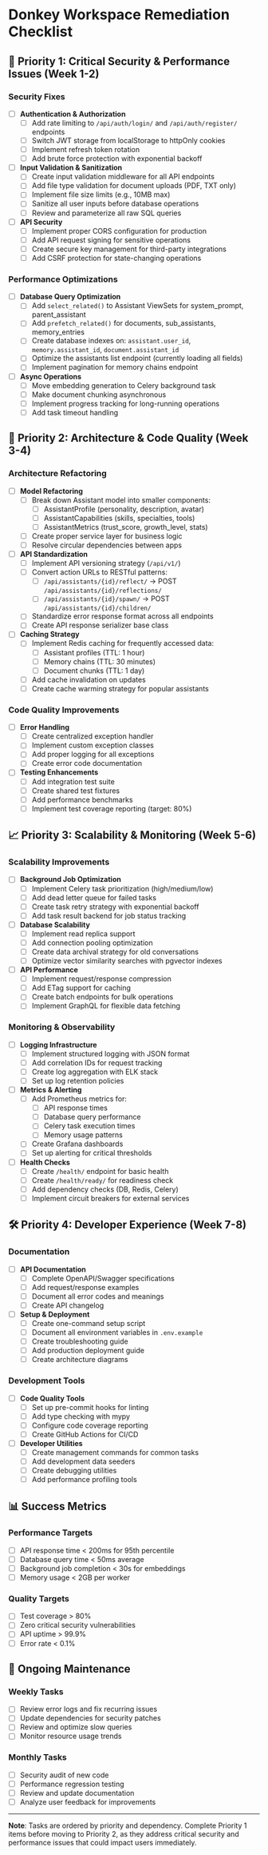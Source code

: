 # Donkey Workspace Remediation Checklist

## 🚨 Priority 1: Critical Security & Performance Issues (Week 1-2)

### Security Fixes
- [ ] **Authentication & Authorization**
  - [ ] Add rate limiting to `/api/auth/login/` and `/api/auth/register/` endpoints
  - [ ] Switch JWT storage from localStorage to httpOnly cookies
  - [ ] Implement refresh token rotation
  - [ ] Add brute force protection with exponential backoff

- [ ] **Input Validation & Sanitization**
  - [ ] Create input validation middleware for all API endpoints
  - [ ] Add file type validation for document uploads (PDF, TXT only)
  - [ ] Implement file size limits (e.g., 10MB max)
  - [ ] Sanitize all user inputs before database operations
  - [ ] Review and parameterize all raw SQL queries

- [ ] **API Security**
  - [ ] Implement proper CORS configuration for production
  - [ ] Add API request signing for sensitive operations
  - [ ] Create secure key management for third-party integrations
  - [ ] Add CSRF protection for state-changing operations

### Performance Optimizations
- [ ] **Database Query Optimization**
  - [ ] Add `select_related()` to Assistant ViewSets for system_prompt, parent_assistant
  - [ ] Add `prefetch_related()` for documents, sub_assistants, memory_entries
  - [ ] Create database indexes on: `assistant.user_id`, `memory.assistant_id`, `document.assistant_id`
  - [ ] Optimize the assistants list endpoint (currently loading all fields)
  - [ ] Implement pagination for memory chains endpoint

- [ ] **Async Operations**
  - [ ] Move embedding generation to Celery background task
  - [ ] Make document chunking asynchronous
  - [ ] Implement progress tracking for long-running operations
  - [ ] Add task timeout handling

## 🔧 Priority 2: Architecture & Code Quality (Week 3-4)

### Architecture Refactoring
- [ ] **Model Refactoring**
  - [ ] Break down Assistant model into smaller components:
    - [ ] AssistantProfile (personality, description, avatar)
    - [ ] AssistantCapabilities (skills, specialties, tools)
    - [ ] AssistantMetrics (trust_score, growth_level, stats)
  - [ ] Create proper service layer for business logic
  - [ ] Resolve circular dependencies between apps

- [ ] **API Standardization**
  - [ ] Implement API versioning strategy (`/api/v1/`)
  - [ ] Convert action URLs to RESTful patterns:
    - [ ] `/api/assistants/{id}/reflect/` → POST `/api/assistants/{id}/reflections/`
    - [ ] `/api/assistants/{id}/spawn/` → POST `/api/assistants/{id}/children/`
  - [ ] Standardize error response format across all endpoints
  - [ ] Create API response serializer base class

- [ ] **Caching Strategy**
  - [ ] Implement Redis caching for frequently accessed data:
    - [ ] Assistant profiles (TTL: 1 hour)
    - [ ] Memory chains (TTL: 30 minutes)
    - [ ] Document chunks (TTL: 1 day)
  - [ ] Add cache invalidation on updates
  - [ ] Create cache warming strategy for popular assistants

### Code Quality Improvements
- [ ] **Error Handling**
  - [ ] Create centralized exception handler
  - [ ] Implement custom exception classes
  - [ ] Add proper logging for all exceptions
  - [ ] Create error code documentation

- [ ] **Testing Enhancements**
  - [ ] Add integration test suite
  - [ ] Create shared test fixtures
  - [ ] Add performance benchmarks
  - [ ] Implement test coverage reporting (target: 80%)

## 📈 Priority 3: Scalability & Monitoring (Week 5-6)

### Scalability Improvements
- [ ] **Background Job Optimization**
  - [ ] Implement Celery task prioritization (high/medium/low)
  - [ ] Add dead letter queue for failed tasks
  - [ ] Create task retry strategy with exponential backoff
  - [ ] Add task result backend for job status tracking

- [ ] **Database Scalability**
  - [ ] Implement read replica support
  - [ ] Add connection pooling optimization
  - [ ] Create data archival strategy for old conversations
  - [ ] Optimize vector similarity searches with pgvector indexes

- [ ] **API Performance**
  - [ ] Implement request/response compression
  - [ ] Add ETag support for caching
  - [ ] Create batch endpoints for bulk operations
  - [ ] Implement GraphQL for flexible data fetching

### Monitoring & Observability
- [ ] **Logging Infrastructure**
  - [ ] Implement structured logging with JSON format
  - [ ] Add correlation IDs for request tracking
  - [ ] Create log aggregation with ELK stack
  - [ ] Set up log retention policies

- [ ] **Metrics & Alerting**
  - [ ] Add Prometheus metrics for:
    - [ ] API response times
    - [ ] Database query performance
    - [ ] Celery task execution times
    - [ ] Memory usage patterns
  - [ ] Create Grafana dashboards
  - [ ] Set up alerting for critical thresholds

- [ ] **Health Checks**
  - [ ] Create `/health/` endpoint for basic health
  - [ ] Create `/health/ready/` for readiness check
  - [ ] Add dependency checks (DB, Redis, Celery)
  - [ ] Implement circuit breakers for external services

## 🛠️ Priority 4: Developer Experience (Week 7-8)

### Documentation
- [ ] **API Documentation**
  - [ ] Complete OpenAPI/Swagger specifications
  - [ ] Add request/response examples
  - [ ] Document all error codes and meanings
  - [ ] Create API changelog

- [ ] **Setup & Deployment**
  - [ ] Create one-command setup script
  - [ ] Document all environment variables in `.env.example`
  - [ ] Create troubleshooting guide
  - [ ] Add production deployment guide
  - [ ] Create architecture diagrams

### Development Tools
- [ ] **Code Quality Tools**
  - [ ] Set up pre-commit hooks for linting
  - [ ] Add type checking with mypy
  - [ ] Configure code coverage reporting
  - [ ] Create GitHub Actions for CI/CD

- [ ] **Developer Utilities**
  - [ ] Create management commands for common tasks
  - [ ] Add development data seeders
  - [ ] Create debugging utilities
  - [ ] Add performance profiling tools

## 📊 Success Metrics

### Performance Targets
- [ ] API response time < 200ms for 95th percentile
- [ ] Database query time < 50ms average
- [ ] Background job completion < 30s for embeddings
- [ ] Memory usage < 2GB per worker

### Quality Targets
- [ ] Test coverage > 80%
- [ ] Zero critical security vulnerabilities
- [ ] API uptime > 99.9%
- [ ] Error rate < 0.1%

## 🔄 Ongoing Maintenance

### Weekly Tasks
- [ ] Review error logs and fix recurring issues
- [ ] Update dependencies for security patches
- [ ] Review and optimize slow queries
- [ ] Monitor resource usage trends

### Monthly Tasks
- [ ] Security audit of new code
- [ ] Performance regression testing
- [ ] Review and update documentation
- [ ] Analyze user feedback for improvements

---

**Note**: Tasks are ordered by priority and dependency. Complete Priority 1 items before moving to Priority 2, as they address critical security and performance issues that could impact users immediately.
